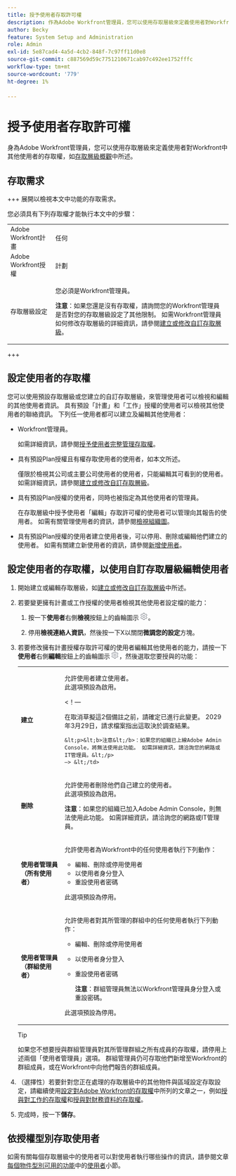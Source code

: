 ```yaml
---
title: 授予使用者存取許可權
description: 作為Adobe Workfront管理員，您可以使用存取層級來定義使用者對Workfront中其他使用者的存取權。
author: Becky
feature: System Setup and Administration
role: Admin
exl-id: 5e87cad4-4a5d-4cb2-848f-7c97ff11d0e8
source-git-commit: c887569d59c7751210671cab97c492ee1752fffc
workflow-type: tm+mt
source-wordcount: '779'
ht-degree: 1%

---
```



# 授予使用者存取許可權

身為Adobe Workfront管理員，您可以使用存取層級來定義使用者對Workfront中其他使用者的存取權，如[存取層級概觀](../../../administration-and-setup/add-users/access-levels-and-object-permissions/access-levels-overview.md)中所述。

## 存取需求

+++ 展開以檢視本文中功能的存取需求。

您必須具有下列存取權才能執行本文中的步驟：

<table style="table-layout:auto"> 
 <col> 
 <col> 
 <tbody> 
  <tr> 
   <td role="rowheader">Adobe Workfront計畫</td> 
   <td>任何</td> 
  </tr> 
  <tr> 
   <td role="rowheader">Adobe Workfront授權</td> 
   <td>計劃</td> 
  </tr> 
  <tr> 
   <td role="rowheader">存取層級設定</td> 
   <td> <p>您必須是Workfront管理員。</p> <p><b>注意</b>：如果您還是沒有存取權，請詢問您的Workfront管理員是否對您的存取層級設定了其他限制。 如需Workfront管理員如何修改存取層級的詳細資訊，請參閱<a href="../../../administration-and-setup/add-users/configure-and-grant-access/create-modify-access-levels.md" class="MCXref xref" data-mc-variable-override="">建立或修改自訂存取層級</a>。</p> </td> 
  </tr> 
 </tbody> 
</table>

+++

## 設定使用者的存取權

您可以使用預設存取層級或您建立的自訂存取層級，來管理使用者可以檢視和編輯的其他使用者資訊。 具有預設「計畫」和「工作」授權的使用者可以檢視其他使用者的聯絡資訊。 下列任一使用者都可以建立及編輯其他使用者：

* Workfront管理員。

  如需詳細資訊，請參閱[授予使用者完整管理存取權](../../../administration-and-setup/add-users/configure-and-grant-access/grant-a-user-full-administrative-access.md)。

* 具有預設Plan授權且有權存取使用者的使用者，如本文所述。

  僅限於檢視其公司或主要公司使用者的使用者，只能編輯其可看到的使用者。 如需詳細資訊，請參閱[建立或修改自訂存取層級](../../../administration-and-setup/add-users/configure-and-grant-access/create-modify-access-levels.md)。

* 具有預設Plan授權的使用者，同時也被指定為其他使用者的管理員。

  在存取層級中授予使用者「編輯」存取許可權的使用者可以管理向其報告的使用者。 如需有關管理使用者的資訊，請參閱[檢視組織圖](../../../people-teams-and-groups/work-directly-with-others/view-the-org-chart.md)。

* 具有預設Plan授權的使用者建立使用者後，可以停用、刪除或編輯他們建立的使用者。 如需有關建立新使用者的資訊，請參閱[新增使用者](../../../administration-and-setup/add-users/create-and-manage-users/add-users.md)。

## 設定使用者的存取權，以使用自訂存取層級編輯使用者

1. 開始建立或編輯存取層級，如[建立或修改自訂存取層級](../../../administration-and-setup/add-users/configure-and-grant-access/create-modify-access-levels.md)中所述。
1. 若要變更擁有計畫或工作授權的使用者檢視其他使用者設定檔的能力：

   1. 按一下&#x200B;**使用者**&#x200B;右側&#x200B;**檢視**&#x200B;按鈕上的齒輪圖示![](assets/gear-icon-settings.png)。

   1. 停用&#x200B;**檢視連絡人資訊**，然後按一下X以關閉&#x200B;**微調您的設定**&#x200B;方塊。

1. 若要修改擁有計畫授權存取許可權的使用者編輯其他使用者的能力，請按一下&#x200B;**使用者**&#x200B;右側&#x200B;**編輯**&#x200B;按鈕上的齒輪圖示![](assets/gear-icon-settings.png)，然後選取您要授與的功能：

   <table style="table-layout:auto"> 
    <col> 
    <col> 
    <tbody> 
     <tr> 
      <td role="rowheader"><strong>建立</strong> </td> 
      <td> <p>允許使用者建立使用者。<br>此選項預設為啟用。</p> 
      &lt;！—
        <p data-mc-conditions="QuicksilverOrClassic.Draft mode">在取消草擬這2個備註之前，請確定已進行此變更。 2029年3月29日，請求檔案指出這取決於調查結果。</p>

       &lt;p>&lt;b>注意&lt;/b>：如果您的組織已上線Adobe Admin Console，將無法使用此功能。 如需詳細資訊，請洽詢您的網路或IT管理員。&lt;/p>
       —> &lt;/td>
   </tr> 
     <tr> 
      <td role="rowheader"><strong>刪除</strong> </td> 
      <td> <p> 允許使用者刪除他們自己建立的使用者。<br>此選項預設為啟用。</p> <p><b>注意</b>：如果您的組織已加入Adobe Admin Console，則無法使用此功能。 如需詳細資訊，請洽詢您的網路或IT管理員。</p> </td> 
     </tr> 
     <tr> 
      <td role="rowheader"><strong>使用者管理員（所有使用者）</strong> </td> 
      <td> <p>允許使用者為Workfront中的任何使用者執行下列動作：</p> 
       <ul> 
        <li>編輯、刪除或停用使用者</li> 
        <li>以使用者身分登入</li> 
        <li>重設使用者密碼</li> 
       </ul> <p>此選項預設為停用。</p> </td> 
     </tr> 
     <tr> 
      <td role="rowheader"><strong>使用者管理員（群組使用者）</strong> </td> 
      <td> <p>允許使用者對其所管理的群組中的任何使用者執行下列動作： 
        <ul>
         <li><p>編輯、刪除或停用使用者</p></li>
         <li>以使用者身分登入</li>
         <li><p>重設使用者密碼</p><p><b>注意</b>：群組管理員無法以Workfront管理員身分登入或重設密碼。</p></li>
        </ul><p>此選項預設為停用。</p></p> </td> 
     </tr> 
    </tbody> 
   </table>

   >[!TIP]
   >
   >如果您不想要授與群組管理員對其所管理群組之所有成員的存取權，請停用上述兩個「使用者管理員」選項。 群組管理員仍可存取他們新增至Workfront的群組成員，或在Workfront中向他們報告的群組成員。

1. （選擇性）若要針對您正在處理的存取層級中的其他物件與區域設定存取設定，請繼續使用[設定對Adobe Workfront的存取權](../../../administration-and-setup/add-users/configure-and-grant-access/configure-access.md)中所列的文章之一，例如[授與對工作的存取權](../../../administration-and-setup/add-users/configure-and-grant-access/grant-access-tasks.md)和[授與對財務資料的存取權](../../../administration-and-setup/add-users/configure-and-grant-access/grant-access-financial.md)。
1. 完成時，按一下&#x200B;**儲存**。

## 依授權型別存取使用者

如需有關每個存取層級中的使用者可以對使用者執行哪些操作的資訊，請參閱文章[每個物件型別可用的功能](../../../administration-and-setup/add-users/access-levels-and-object-permissions/functionality-available-for-each-object-type.md)中的[使用者](../../../administration-and-setup/add-users/access-levels-and-object-permissions/functionality-available-for-each-object-type.md#users)小節。
